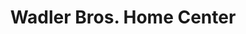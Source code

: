 ---
title: "Wadler Bros. Home Center"
url: /fleischmanns/wadler-bros-home-center/
shop: doityourself
---